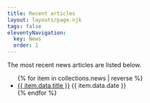 ```yaml
---
title: Recent articles
layout: layouts/page.njk
tags: false
eleventyNavigation:
  key: News
  order: 1
---
```

The most recent news articles are listed below.

<ul>
{% for item in collections.news | reverse %}
  <li>
    <a href="{{ item.url }}">{{ item.data.title }}</a>
    <time datetime="{{ item.data.date }}">{{ item.data.date }}</time>
    
  </li>
{% endfor %}
</ul>